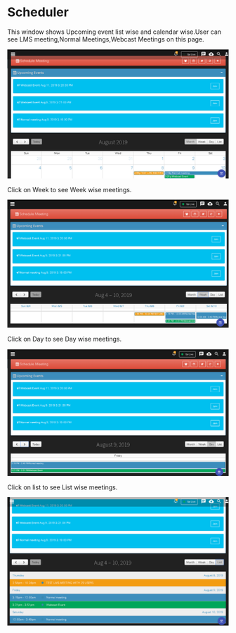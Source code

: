 # Scheduler

This window shows Upcoming event list wise and calendar wise.User can see LMS meeting,Normal Meetings,Webcast Meetings on this page.

![](../../.gitbook/assets/image%20%28220%29.png)

Click on Week to see Week wise meetings.

![](../../.gitbook/assets/image%20%2882%29.png)

Click on Day to see Day wise meetings.

![](../../.gitbook/assets/image%20%28168%29.png)

Click on list to see List wise meetings.

![](../../.gitbook/assets/image%20%28177%29.png)

